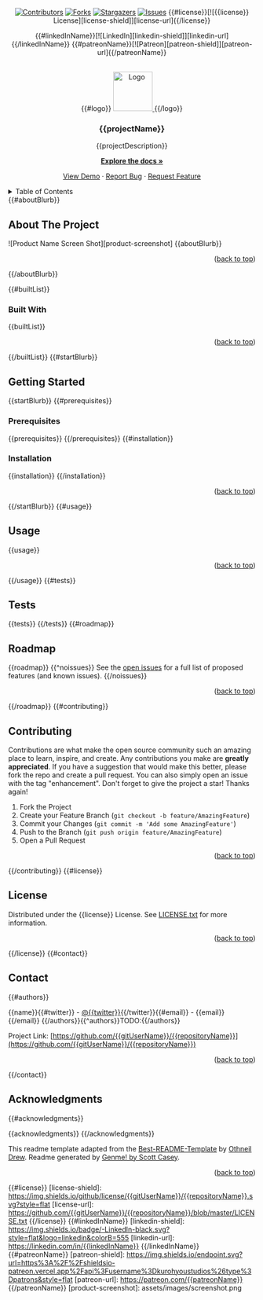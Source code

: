<div id="top"></div>
<span align="center">

[![Contributors][contributors-shield]][contributors-url] [![Forks][forks-shield]][forks-url] [![Stargazers][stars-shield]][stars-url] [![Issues][issues-shield]][issues-url] {{#license}}[![{{license}} License][license-shield]][license-url]{{/license}}

</span>
<span align="center">

{{#linkedInName}}[![LinkedIn][linkedin-shield]][linkedin-url]{{/linkedInName}} {{#patreonName}}[![Patreon][patreon-shield]][patreon-url]{{/patreonName}}

</span>
<!-- PROJECT LOGO -->
<br />
<div align="center">
{{#logo}}
<a href="https://github.com/{{gitUserName}}/{{repositoryName}}">
<img src="assets/images/{{logo}}" alt="Logo" width="80" height="80">
</a>
{{/logo}}
<h3 align="center">{{projectName}}</h3>
<p align="center">

{{projectDescription}}


<a href="https://github.com/{{gitUserName}}/{{repositoryName}}"><strong>Explore the docs »</strong></a>


<a href="https://github.com/{{gitUserName}}/{{repositoryName}}">View Demo</a> · <a href="https://github.com/{{gitUserName}}/{{repositoryName}}/issues">Report Bug</a> · <a href="https://github.com/{{gitUserName}}/{{repositoryName}}/issues">Request Feature</a>
</p>
</div>
<!-- TABLE OF CONTENTS -->
<details>
<summary>Table of Contents</summary>
<ol>
{{#aboutBlurb}}
<li>
<a href="#about-the-project">About The Project</a>
{{#builtList}}
<ul>
<li><a href="#built-with">Built With</a></li>
</ul>
{{/builtList}}
</li>
{{/aboutBlurb}}
{{#startBlurb}}
<li>
<a href="#getting-started">Getting Started</a>
<ul>
{{#prerequisites}}
<li><a href="#prerequisites">Prerequisites</a></li>
{{/prerequisites}}
{{#installation}}
<li><a href="#installation">Installation</a></li>
{{/installation}}
</ul>
</li>
{{/startBlurb}}
{{#usage}}
<li><a href="#usage">Usage</a></li>
{{/usage}}
{{#tests}}
<li><a href="#tests">Tests</a></li>
{{/tests}}
{{#roadmap}}
<li><a href="#roadmap">Roadmap</a></li>
{{/roadmap}}
<li><a href="#contributing">Contributing</a></li>
{{#license}}
<li><a href="#license">License</a></li>
{{/license}}
{{#contact}}
<li><a href="#contact">Contact</a></li>
{{/contact}}
<li><a href="#acknowledgments">Acknowledgments</a></li>
</ol>
</details>
{{#aboutBlurb}}
<!-- ABOUT THE PROJECT -->

## About The Project
![Product Name Screen Shot][product-screenshot]
{{aboutBlurb}}
<p align="right">(<a href="#top">back to top</a>)</p>
{{/aboutBlurb}}

{{#builtList}}
### Built With
{{builtList}}
<p align="right">(<a href="#top">back to top</a>)</p>
{{/builtList}}
{{#startBlurb}}
<!-- GETTING STARTED -->

## Getting Started
{{startBlurb}}
{{#prerequisites}}
### Prerequisites
{{prerequisites}}
{{/prerequisites}}
{{#installation}}
### Installation
{{installation}}
{{/installation}}
<p align="right">(<a href="#top">back to top</a>)</p>
{{/startBlurb}}
{{#usage}}
<!-- USAGE EXAMPLES -->

## Usage
{{usage}}
<p align="right">(<a href="#top">back to top</a>)</p>
{{/usage}}
{{#tests}}
<!-- ROADMAP -->

## Tests
{{tests}}
{{/tests}}
{{#roadmap}}
<!-- ROADMAP -->

## Roadmap
{{roadmap}}
{{^noissues}}
See the [open issues](https://github.com/{{gitUserName}}/{{repositoryName}}/issues) for a full list of proposed features (and known issues).
{{/noissues}}
<p align="right">(<a href="#top">back to top</a>)</p>
{{/roadmap}}
{{#contributing}}
<!-- CONTRIBUTING -->

## Contributing
Contributions are what make the open source community such an amazing place to learn, inspire, and create. Any contributions you make are **greatly appreciated**.
If you have a suggestion that would make this better, please fork the repo and create a pull request. You can also simply open an issue with the tag "enhancement".
Don't forget to give the project a star! Thanks again!
1. Fork the Project
2. Create your Feature Branch (`git checkout -b feature/AmazingFeature`)
3. Commit your Changes (`git commit -m 'Add some AmazingFeature'`)
4. Push to the Branch (`git push origin feature/AmazingFeature`)
5. Open a Pull Request
<p align="right">(<a href="#top">back to top</a>)</p>
{{/contributing}}
{{#license}}
<!-- LICENSE -->

## License
Distributed under the {{license}} License. See [LICENSE.txt](LICENSE.txt) for more information.
<p align="right">(<a href="#top">back to top</a>)</p>
{{/license}}
{{#contact}}
<!-- CONTACT -->

## Contact
{{#authors}}

{{name}}{{#twitter}} - [@{{twitter}}](https://twitter.com/{{twitter}}){{/twitter}}{{#email}} - {{email}}{{/email}}
{{/authors}}{{^authors}}TODO:{{/authors}}

Project Link: [https://github.com/{{gitUserName}}/{{repositoryName}}](https://github.com/{{gitUserName}}/{{repositoryName}})
<p align="right">(<a href="#top">back to top</a>)</p>
{{/contact}}
<!-- ACKNOWLEDGMENTS -->

## Acknowledgments
{{#acknowledgments}}

{{acknowledgments}}
{{/acknowledgments}}

This readme template adapted from the [Best-README-Template](https://github.com/othneildrew/Best-README-Template/blob/master/BLANK_README.md) by [Othneil Drew](https://github.com/othneildrew). Readme generated by [Genme! by Scott Casey](https://github.com/Kurohyou/genme-SC).

<p align="right">(<a href="#top">back to top</a>)</p>
<!-- MARKDOWN LINKS & IMAGES -->
<!-- https://www.markdownguide.org/basic-syntax/#reference-style-links -->

[contributors-shield]: https://img.shields.io/github/contributors/{{gitUserName}}/{{repositoryName}}.svg?style=flat
[contributors-url]: https://github.com/{{gitUserName}}/{{repositoryName}}/graphs/contributors
[forks-shield]: https://img.shields.io/github/forks/{{gitUserName}}/{{repositoryName}}.svg?style=flat
[forks-url]: https://github.com/{{gitUserName}}/{{repositoryName}}/network/members
[stars-shield]: https://img.shields.io/github/stars/{{gitUserName}}/{{repositoryName}}.svg?style=flat
[stars-url]: https://github.com/{{gitUserName}}/{{repositoryName}}/stargazers
[issues-shield]: https://img.shields.io/github/issues/{{gitUserName}}/{{repositoryName}}.svg?style=flat
[issues-url]: https://github.com/{{gitUserName}}/{{repositoryName}}/issues
{{#license}}
[license-shield]: https://img.shields.io/github/license/{{gitUserName}}/{{repositoryName}}.svg?style=flat
[license-url]: https://github.com/{{gitUserName}}/{{repositoryName}}/blob/master/LICENSE.txt
{{/license}}
{{#linkedInName}}
[linkedin-shield]: https://img.shields.io/badge/-LinkedIn-black.svg?style=flat&logo=linkedin&colorB=555
[linkedin-url]: https://linkedin.com/in/{{linkedInName}}
{{/linkedInName}}
{{#patreonName}}
[patreon-shield]: https://img.shields.io/endpoint.svg?url=https%3A%2F%2Fshieldsio-patreon.vercel.app%2Fapi%3Fusername%3Dkurohyoustudios%26type%3Dpatrons&style=flat
[patreon-url]: https://patreon.com/{{patreonName}}
{{/patreonName}}
[product-screenshot]: assets/images/screenshot.png